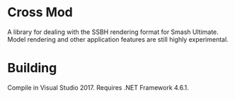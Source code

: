 # Cross Mod
A library for dealing with the SSBH rendering format for Smash Ultimate. 
Model rendering and other application features are still highly experimental. 

# Building
Compile in Visual Studio 2017. Requires .NET Framework 4.6.1.
